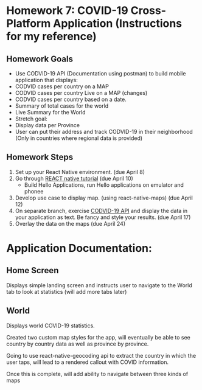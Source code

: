 
# Homework 7: COVID-19 Cross-Platform Application (Instructions for my reference)

## Homework Goals
* Use CODVID-19 API (Documentation using postman) to build mobile application that displays:
* CODVID cases per country on a MAP
* CODVID cases per country Live on a MAP (changes)
* CODVID cases per country based on a date.
* Summary of total cases for the world
* Live Summary for the World
* Stretch goal:
* Display data per Province
* User can put their address and track CODVID-19 in their neighborhood (Only in countries where regional data is provided)

## Homework Steps
1. Set up your React Native environment. (due April 8)
2. Go through [REACT native tutorial](https://reactnative.dev/docs/tutorial) (due April 10)
    * Build Hello Applications, run Hello applications on emulator and phonee
3. Develop use case to display map. (using react-native-maps)  (due April 12)
4. On separate branch, exercise [CODVID-19 API](https://covid19api.com/) and display the data in your application as text. Be fancy and style your results. (due April 17)
5. Overlay the data on the maps (due April 24)

# Application Documentation:
## Home Screen
Displays simple landing screen and instructs user to navigate to the World tab to look at statistics (will add more tabs later)

## World
Displays world COVID-19 statistics.

Created two custom map styles for the app, will eventually be able to see country by country data as well as province by province.

Going to use react-native-geocoding api to extract the country in which the user taps, will lead to a rendered callout with COVID information.

Once this is complete, will add ability to navigate between three kinds of maps
